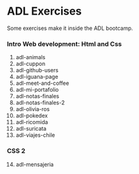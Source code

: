 # ADL Exercises

Some exercises make it inside the ADL bootcamp.

### Intro Web development: Html and Css

1. adl-animals
2. adl-cuppon
3. adl-github-users
4. adl-iguana-page
5. adl-meet-and-coffee
6. adl-mi-portafolio
7. adl-notas-finales
8. adl-notas-finales-2
9. adl-olivia-ros
10. adl-pokedex
11. adl-ricomida
12. adl-suricata
13. adl-viajes-chile

### CSS 2

14. adl-mensajeria
